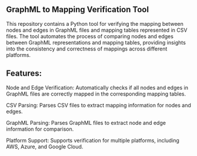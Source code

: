 ## GraphML to Mapping Verification Tool

This repository contains a Python tool for verifying the mapping between nodes and edges in GraphML files and mapping tables represented in CSV files. The tool automates the process of comparing nodes and edges between GraphML representations and mapping tables, providing insights into the consistency and correctness of mappings across different platforms.

## Features:

Node and Edge Verification: Automatically checks if all nodes and edges in GraphML files are correctly mapped in the corresponding mapping tables.

CSV Parsing: Parses CSV files to extract mapping information for nodes and edges.

GraphML Parsing: Parses GraphML files to extract node and edge information for comparison.

Platform Support: Supports verification for multiple platforms, including AWS, Azure, and Google Cloud.
